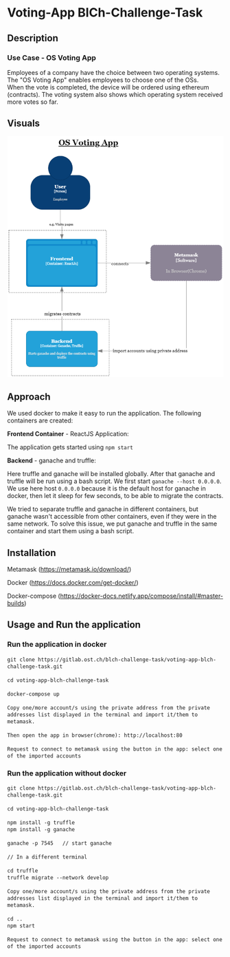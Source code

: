 # Voting-App BlCh-Challenge-Task

## Description
### Use Case - OS Voting App 
Employees of a company have the choice between two operating systems. The "OS Voting App" enables employees to choose one of the OSs. \
When the vote is completed, the device will be ordered using ethereum (contracts). The voting system also shows which operating system received more votes so far.

## Visuals
![alt Context diagram](public/OS-Voting-App.drawio.png)

## Approach
We used docker to make it easy to run the application. The following containers are created: 

**Frontend Container** - ReactJS Application: 

The application gets started using ``` npm start ```

**Backend** - ganache and truffle: 

Here truffle and ganache will be installed globally. After that ganache and truffle will be run using a bash script. We first start ``` ganache --host 0.0.0.0 ```. We use here host ``` 0.0.0.0 ``` because it is the default host for ganache in docker, then let it sleep for few seconds, to be able to migrate the contracts.

We tried to separate truffle and ganache in different containers, but ganache wasn't accessible from other containers, even if they were in the same network. To solve this issue, we put ganache and truffle in the same container and start them using a bash script.

## Installation

Metamask (https://metamask.io/download/)

Docker (https://docs.docker.com/get-docker/)

Docker-compose (https://docker-docs.netlify.app/compose/install/#master-builds)

## Usage and Run the application

### Run the application in docker

``` 
git clone https://gitlab.ost.ch/blch-challenge-task/voting-app-blch-challenge-task.git

cd voting-app-blch-challenge-task

docker-compose up

Copy one/more account/s using the private address from the private addresses list displayed in the terminal and import it/them to metamask.

Then open the app in browser(chrome): http://localhost:80

Request to connect to metamask using the button in the app: select one of the imported accounts

```

### Run the application without docker

``` 
git clone https://gitlab.ost.ch/blch-challenge-task/voting-app-blch-challenge-task.git

cd voting-app-blch-challenge-task

npm install -g truffle 
npm install -g ganache

ganache -p 7545   // start ganache

// In a different terminal

cd truffle
truffle migrate --network develop

Copy one/more account/s using the private address from the private addresses list displayed in the terminal and import it/them to metamask.

cd ..
npm start

Request to connect to metamask using the button in the app: select one of the imported accounts

```
